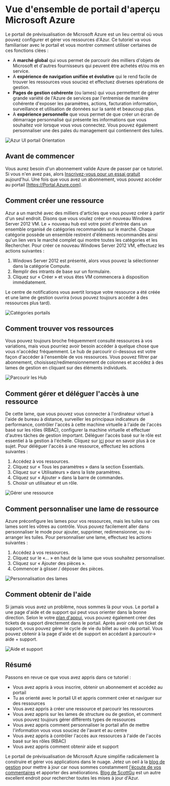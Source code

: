 <properties
	pageTitle="Microsoft Azure preview portal overview"
	description="Learn how to use the Microsoft Azure preview portal."
	services=""
	documentationCenter=""
	authors="davidwrede"
	manager="dwrede"
	editor="jimbe"/>

<tags
	ms.service="na"
	ms.workload="na"
	ms.tgt_pltfrm="na"
	ms.devlang="na" 
	ms.topic="hero-article"
	ms.date="04/28/2015"
	ms.author="dwrede"/>

# Vue d'ensemble de portail d'aperçu Microsoft Azure

Le portail de prévisualisation de Microsoft Azure est un lieu central où vous pouvez configurer et gérer vos ressources d'Azur.  Ce tutoriel va vous familiariser avec le portail et vous montrer comment utiliser certaines de ces fonctions clées :
- A **marché global** qui vous permet de parcourir des milliers d'objets de Microsoft et d'autres fournisseurs qui peuvent être achetés et/ou mis en service.
- A **expérience de navigation unifiée et évolutive** qui le rend facile de trouver les ressources vous souciez et effectuez diverses opérations de gestion.
- **Pages de gestion cohérente** (ou lames) qui vous permettent de gérer grande variété de l'Azure de services par l'entremise de manière cohérente d'exposer les paramètres, actions, facturation information, surveillance et utilisation de données sur la santé et beaucoup plus.
- A **expérience personnelle** que vous permet de que créer un écran de démarrage personnalisé qui présente les informations que vous souhaitez voir lorsque vous vous connectez.  Vous pouvez également personnaliser une des pales du management qui contiennent des tuiles.

 ![Azur UI portail Orientation][UIOrientation]

## Avant de commencer

Vous aurez besoin d'un abonnement valide Azure de passer par ce tutoriel.  Si vous n'en avez pas, alors [Inscrivez-vous pour un essai gratuit](http://azure.microsoft.com/pricing/free-trial/) aujourd'hui.  Une fois que vous avez un abonnement, vous pouvez accéder au portail [https://Portal.Azure.com].

## Comment créer une ressource

Azur a un marché avec des milliers d'articles que vous pouvez créer à partir d'un seul endroit.  Disons que vous voulez créer un nouveau Windows Server 2012 VM.  Le + nouveau hub est votre point d'entrée dans un ensemble organisé de catégories recommandés sur le marché.  Chaque catégorie possède un ensemble restreint d'éléments recommandés ainsi qu'un lien vers le marché complet qui montre toutes les catégories et les Rechercher. Pour créer ce nouveau Windows Server 2012 VM, effectuez les actions suivantes :  

1.	Windows Server 2012 est présenté, alors vous pouvez la sélectionner dans la catégorie Compute.  
2.	Remplir des intrants de base sur un formulaire.
3.	Cliquez sur « Créer » et vous êtes VM commencera à disposition immédiatement.

Le centre de notifications vous avertit lorsque votre ressource a été créée et une lame de gestion ouvrira (vous pouvez toujours accéder à des ressources plus tard).

![Catégories portails][PortalCategories]


## Comment trouver vos ressources

Vous pouvez toujours broche fréquemment consulté ressources à vos variations, mais vous pourriez avoir besoin accéder à quelque chose que vous n'accédez fréquemment.  Le hub de parcourir ci-dessous est votre façon d'accéder à l'ensemble de vos ressources.  Vous pouvez filtrer par abonnement, choisissez/redimensionnement de colonnes et accédez à des lames de gestion en cliquant sur des éléments individuels.

![Parcourir les Hub][BrowseHub]

## Comment gérer et déléguer l'accès à une ressource

De cette lame, que vous pouvez vous connecter à l'ordinateur virtuel à l'aide de bureau à distance, surveiller les principaux indicateurs de performance, contrôler l'accès à cette machine virtuelle à l'aide de l'accès basé sur les rôles (RBAC), configurer la machine virtuelle et effectuer d'autres tâches de gestion important.  Déléguer l'accès basé sur le rôle est essentiel à la gestion à l'échelle.  Cliquez sur [ici](role-based-access-control-configure.md) pour en savoir plus à ce sujet. Pour déléguer l'accès à une ressource, effectuez les actions suivantes :

1.	Accédez à vos ressources.
2.	Cliquez sur « Tous les paramètres » dans la section Essentials.
3.	Cliquez sur « Utilisateurs » dans la liste paramètres.
4.	Cliquez sur « Ajouter » dans la barre de commandes.
5.	Choisir un utilisateur et un rôle.

![Gérer une ressource][ManageResource]

## Comment personnaliser une lame de ressource

Azure préconfigure les lames pour vos ressources, mais les tuiles sur ces lames sont les vôtres au contrôle.  Vous pouvez facilement aller dans personnaliser le mode pour ajouter, supprimer, redimensionner, ou ré-arranger les tuiles. Pour personnaliser une lame, effectuez les actions suivantes :

1.	Accédez à vos ressources.
2.	Cliquez sur le «... » en haut de la lame que vous souhaitez personnaliser.
3.	Cliquez sur « Ajouter des pièces ».
4.	Commencer à glisser / déposer des pièces.  

![Personnalisation des lames][CustomizeBlades]

## Comment obtenir de l'aide

Si jamais vous avez un problème, nous sommes là pour vous.  Le portail a une page d'aide et de support qui peut vous orienter dans la bonne direction.  Selon le votre [plan d'appui](http://azure.microsoft.com/support/plans/), vous pouvez également créer des tickets de support directement dans le portail.  Après avoir créé un ticket de support, vous pouvez gérer le cycle de vie du billet au sein du portail. Vous pouvez obtenir à la page d'aide et de support en accédant à parcourir-> aide + support.  

![Aide et support][HelpSupport]

## Résumé

Passons en revue ce que vous avez appris dans ce tutoriel :
- Vous avez appris à vous inscrire, obtenir un abonnement et accédez au portail
- Tu as orienté avec le portail UI et appris comment créer et naviguer sur des ressources
- Vous avez appris à créer une ressource et parcourir les ressources
- Vous avez appris sur les lames de structure ou de gestion, et comment vous pouvez toujours gérer différents types de ressources
- Vous avez appris comment personnaliser le portail afin de mettre l'information vous vous souciez de l'avant et au centre
- Vous avez appris à contrôler l'accès aux ressources à l'aide de l'accès basé sur les rôles (RBAC)
- Vous avez appris comment obtenir aide et support

Le portail de prévisualisation de Microsoft Azure simplifie radicalement la construire et gérer vos applications dans le nuage.  Jetez un oeil à la [blog de gestion](http://azure.microsoft.com/blog/topics/management/) pour mettre à jour car nous sommes constamment [l'écoute de vos commentaires](http://feedback.azure.com/forums/223579-azure-preview-portal) et apporter des améliorations.  [Blog de ScottGu](http://weblogs.asp.net/scottgu) est un autre excellent endroit pour rechercher toutes les mises à jour d'Azur.

[UIOrientation]: ./media/azure-portal-how-to-use/azure_portal_1.png
[PortalCategories]: ./media/azure-portal-how-to-use/azure_portal_2.png
[BrowseHub]: ./media/azure-portal-how-to-use/azure_portal_3.png
[ManageResource]: ./media/azure-portal-how-to-use/azure_portal_4.png
[CustomizeBlades]: ./media/azure-portal-how-to-use/azure_portal_5.png
[HelpSupport]: ./media/azure-portal-how-to-use/azure_portal_6.png
